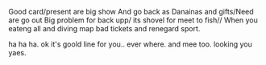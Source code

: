Good card/present are big show
And go back as Danainas and gifts/Need are go out
Big problem for back upp/
its shovel for meet to fish//
When you eateng all and diving map
bad tickets and renegard sport.   


ha ha ha.  ok it's goold line for you..  ever where.  and mee too.  looking you yaes.  
